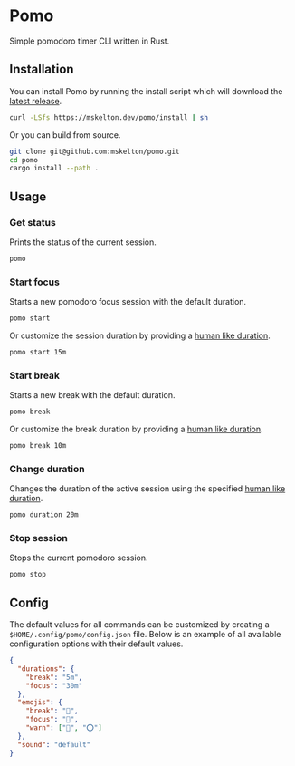 # Pomo

Simple pomodoro timer CLI written in Rust.

## Installation

You can install Pomo by running the install script which will download
the [latest release](https://github.com/mskelton/pomo/releases/latest).

```bash
curl -LSfs https://mskelton.dev/pomo/install | sh
```

Or you can build from source.

```bash
git clone git@github.com:mskelton/pomo.git
cd pomo
cargo install --path .
```

## Usage

### Get status

Prints the status of the current session.

```bash
pomo
```

### Start focus

Starts a new pomodoro focus session with the default duration.

```bash
pomo start
```

Or customize the session duration by providing a
[human like duration](https://github.com/tailhook/humantime).

```bash
pomo start 15m
```

### Start break

Starts a new break with the default duration.

```bash
pomo break
```

Or customize the break duration by providing a 
[human like duration](https://github.com/tailhook/humantime).

```bash
pomo break 10m
```

### Change duration

Changes the duration of the active session using the specified 
[human like duration](https://github.com/tailhook/humantime).

```bash
pomo duration 20m
```

### Stop session

Stops the current pomodoro session.

```bash
pomo stop
```

## Config

The default values for all commands can be customized by creating a `$HOME/.config/pomo/config.json` file. Below is an example of all available configuration options with their default values.

```json
{
  "durations": {
    "break": "5m",
    "focus": "30m"
  },
  "emojis": {
    "break": "🥂",
    "focus": "🍅",
    "warn": ["🔴", "⭕"]
  },
  "sound": "default"
}
```

